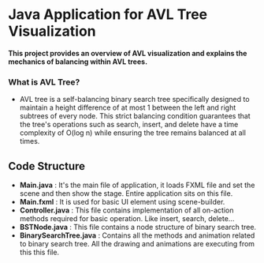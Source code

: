 # Java Application for AVL Tree Visualization

<b>This project provides an overview of AVL visualization and explains the mechanics of balancing within AVL trees.</b>
### What is AVL Tree?

- AVL tree is a self-balancing binary search tree specifically designed to maintain a height difference of at most 1 between the left and right subtrees of every node. This strict balancing condition guarantees that the tree's operations such as search, insert, and delete have a time complexity of O(log n) while ensuring the tree remains balanced at all times.



## Code Structure 
- <b>Main.java</b> : It's the main file of application, it loads FXML file and set the scene and then show the stage. Entire application sits on this file.
- <b>Main.fxml</b> : It is used for basic UI element using scene-builder.
- <b>Controller.java</b> : This file contains implementation of all on-action methods required for basic operation. Like insert, search, delete...
- <b>BSTNode.java</b> : This file contains a node structure of binary search tree.
- <b>BinarySearchTree.java</b> : Contains all the methods and animation related to binary search tree. All the drawing and animations are executing from this this file.
